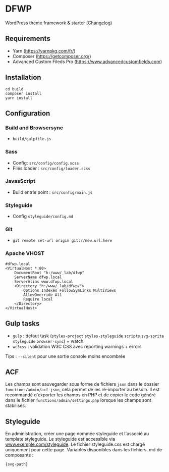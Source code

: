 # DFWP 
WordPress theme framework & starter ([Changelog](https://github.com/posykrat/dfwp/blob/master/changelog.md))

## Requirements
- Yarn (https://yarnpkg.com/fr/)
- Composer (https://getcomposer.org/)
- Advanced Custom Fileds Pro (https://www.advancedcustomfields.com)

## Installation
```
cd build
composer install
yarn install
```

## Configuration

### Build and Browsersync
- `build/gulpfile.js`

### Sass
- Config: `src/config/config.scss`
- Files loader : `src/config/loader.scss`

### JavasScript
- Build entrie point : `src/config/main.js` 

### Styleguide
- Config `styleguide/config.md`

### Git 
- `git remote set-url origin git://new.url.here`

### Apache VHOST 
```
#dfwp.local
<VirtualHost *:80>
	DocumentRoot "h:/www/_lab/dfwp"
	ServerName dfwp.local
	ServerAlias www.dfwp.local
	<Directory "h:/www/_lab/dfwp/">
		Options Indexes FollowSymLinks MultiViews
        AllowOverride All
        Require local
	</Directory>
</VirtualHost>
```

## Gulp tasks
- `gulp` : defaut task (`styles-project` `styles-styleguide` `scripts` `svg-sprite` `styleguide` `browser-sync`) + watch  
- `wc3css` : validation W3C CSS avec reporting warnings + errors

Tips : `--silent` pour une sortie console moins encombrée 

## ACF
Les champs sont sauvegarder sous forme de fichiers `json` dans le dossier `functions/admin/acf-json`, cela permet de les ré-importer au besoin. Il est recommandé d'exporter les champs en PHP et de copier le code généré dans le fichier `functions/admin/settings.php` lorsque les champs sont stabilisés.

## Styleguide
En administration, créer une page nommée styleguide et l'associé au template styleguide. Le styleguide est accessible via www.exemple.com/styleguide. Le fichier styleguide.css est chargé uniquement pour cette page. Variables disponibles dans les fichiers .md de composants : 

```
{svg-path}
```